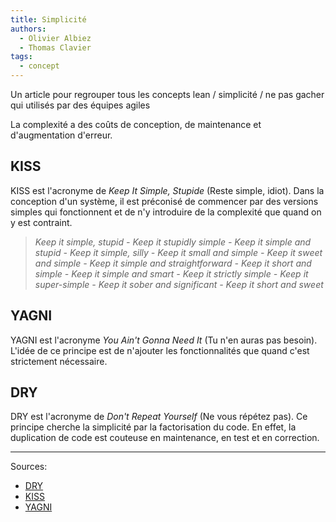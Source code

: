 ```yaml
---
title: Simplicité
authors:
  - Olivier Albiez
  - Thomas Clavier
tags:
  - concept
---
```



Un article pour regrouper tous les concepts lean / simplicité / ne pas gacher qui utilisés par des équipes agiles

La complexité a des coûts de conception, de maintenance et d'augmentation d'erreur.


## KISS

KISS est l'acronyme de _Keep It Simple, Stupide_ (Reste simple, idiot). Dans la conception d'un système, il est préconisé de commencer par des versions simples qui fonctionnent et de n'y introduire de la complexité que quand on y est contraint.

>  _Keep it simple, stupid - Keep it stupidly simple - Keep it simple and stupid - Keep it simple, silly - Keep it small and simple - Keep it sweet and simple - Keep it simple and straightforward - Keep it short and simple - Keep it simple and smart - Keep it strictly simple - Keep it super-simple - Keep it sober and significant - Keep it short and sweet_


## YAGNI

YAGNI est l'acronyme _You Ain't Gonna Need It_ (Tu n'en auras pas besoin). L'idée de ce principe est de n'ajouter les fonctionnalités que quand c'est strictement nécessaire.


## DRY

DRY est l'acronyme de _Don't Repeat Yourself_ (Ne vous répétez pas). Ce principe cherche la simplicité par la factorisation du code. En effet, la duplication de code est couteuse en maintenance, en test et en correction.


---
Sources:

- [DRY]
- [KISS]
- [YAGNI]

[DRY]: https://fr.wikipedia.org/wiki/Ne_vous_r%C3%A9p%C3%A9tez_pas
[KISS]: https://fr.wikipedia.org/wiki/Principe_KISS
[YAGNI]: https://fr.wikipedia.org/wiki/YAGNI
